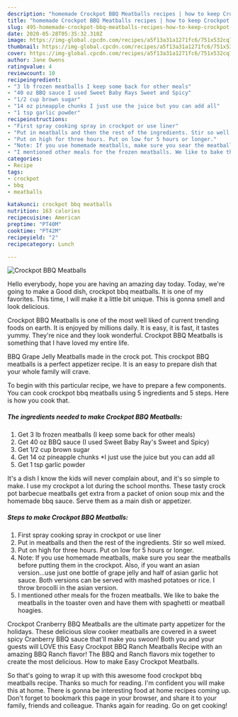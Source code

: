 ```yaml
---
description: "homemade Crockpot BBQ Meatballs recipes | how to keep Crockpot BBQ Meatballs"
title: "homemade Crockpot BBQ Meatballs recipes | how to keep Crockpot BBQ Meatballs"
slug: 495-homemade-crockpot-bbq-meatballs-recipes-how-to-keep-crockpot-bbq-meatballs
date: 2020-05-28T05:35:32.310Z
image: https://img-global.cpcdn.com/recipes/a5f13a31a1271fc6/751x532cq70/crockpot-bbq-meatballs-recipe-main-photo.jpg
thumbnail: https://img-global.cpcdn.com/recipes/a5f13a31a1271fc6/751x532cq70/crockpot-bbq-meatballs-recipe-main-photo.jpg
cover: https://img-global.cpcdn.com/recipes/a5f13a31a1271fc6/751x532cq70/crockpot-bbq-meatballs-recipe-main-photo.jpg
author: Jane Owens
ratingvalue: 4
reviewcount: 10
recipeingredient:
- "3 lb frozen meatballs I keep some back for other meals"
- "40 oz BBQ sauce I used Sweet Baby Rays Sweet and Spicy"
- "1/2 cup brown sugar"
- "14 oz pineapple chunks I just use the juice but you can add all"
- "1 tsp garlic powder"
recipeinstructions:
- "First spray cooking spray in crockpot or use liner"
- "Put in meatballs and then the rest of the ingredients. Stir so well mixed."
- "Put on high for three hours. Put on low for 5 hours or longer."
- "Note: If you use homemade meatballs, make sure you sear the meatballs before putting them in the crockpot. Also, if you want an asian version...use just one bottle of grape jelly and half of asian garlic hot sauce. Both versions can be served with mashed potatoes or rice. I throw brocolli in the asian version."
- "I mentioned other meals for the frozen meatballs. We like to bake the meatballs in the toaster oven and have them with spaghetti or meatball hoagies."
categories:
- Recipe
tags:
- crockpot
- bbq
- meatballs

katakunci: crockpot bbq meatballs 
nutrition: 163 calories
recipecuisine: American
preptime: "PT40M"
cooktime: "PT42M"
recipeyield: "2"
recipecategory: Lunch

---
```



![Crockpot BBQ Meatballs](https://img-global.cpcdn.com/recipes/a5f13a31a1271fc6/751x532cq70/crockpot-bbq-meatballs-recipe-main-photo.jpg)

Hello everybody, hope you are having an amazing day today. Today, we're going to make a Good dish, crockpot bbq meatballs. It is one of my favorites. This time, I will make it a little bit unique. This is gonna smell and look delicious.

Crockpot BBQ Meatballs is one of the most well liked of current trending foods on earth. It is enjoyed by millions daily. It is easy, it is fast, it tastes yummy. They're nice and they look wonderful. Crockpot BBQ Meatballs is something that I have loved my entire life.

BBQ Grape Jelly Meatballs made in the crock pot. This crockpot BBQ meatballs is a perfect appetizer recipe. It is an easy to prepare dish that your whole family will crave.


To begin with this particular recipe, we have to prepare a few components. You can cook crockpot bbq meatballs using 5 ingredients and 5 steps. Here is how you cook that.

<!--inarticleads1-->

##### The ingredients needed to make Crockpot BBQ Meatballs:

1. Get 3 lb frozen meatballs (I keep some back for other meals)
1. Get 40 oz BBQ sauce (I used Sweet Baby Ray&#39;s Sweet and Spicy)
1. Get 1/2 cup brown sugar
1. Get 14 oz pineapple chunks *I just use the juice but you can add all
1. Get 1 tsp garlic powder


It&#39;s a dish I know the kids will never complain about, and it&#39;s so simple to make. I use my crockpot a lot during the school months. These tasty crock pot barbecue meatballs get extra from a packet of onion soup mix and the homemade bbq sauce. Serve them as a main dish or appetizer. 

<!--inarticleads2-->

##### Steps to make Crockpot BBQ Meatballs:

1. First spray cooking spray in crockpot or use liner
1. Put in meatballs and then the rest of the ingredients. Stir so well mixed.
1. Put on high for three hours. Put on low for 5 hours or longer.
1. Note: If you use homemade meatballs, make sure you sear the meatballs before putting them in the crockpot. Also, if you want an asian version...use just one bottle of grape jelly and half of asian garlic hot sauce. Both versions can be served with mashed potatoes or rice. I throw brocolli in the asian version.
1. I mentioned other meals for the frozen meatballs. We like to bake the meatballs in the toaster oven and have them with spaghetti or meatball hoagies.


Crockpot Cranberry BBQ Meatballs are the ultimate party appetizer for the holidays. These delicious slow cooker meatballs are covered in a sweet spicy Cranberry BBQ sauce that&#39;ll make you swoon! Both you and your guests will LOVE this Easy Crockpot BBQ Ranch Meatballs Recipe with an amazing BBQ Ranch flavor! The BBQ and Ranch flavors mix together to create the most delicious. How to make Easy Crockpot Meatballs. 

So that's going to wrap it up with this awesome food crockpot bbq meatballs recipe. Thanks so much for reading. I'm confident you will make this at home. There is gonna be interesting food at home recipes coming up. Don't forget to bookmark this page in your browser, and share it to your family, friends and colleague. Thanks again for reading. Go on get cooking!
